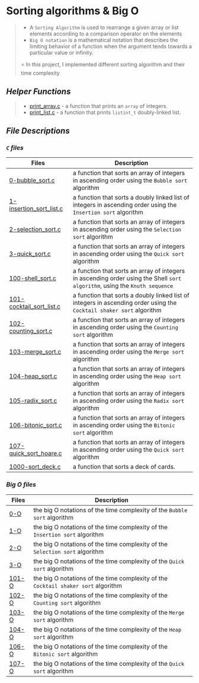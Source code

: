 # Sorting algorithms & Big O

> - A `Sorting Algorithm` is used to rearrange a given array or list elements according to a comparison operator on the elements
> - `Big O notation` is a mathematical notation that describes the limiting behavior of a function when the argument tends towards a particular value or infinity.
>
> ⭐ In this project, I implemented different sorting algorithm and their time complexity


## *Helper Functions*

> - [print_array.c](https://github.com/dagemtsehay1/sorting_algorithms/blob/main/print_array.c) - a function that prints an `array` of integers.
> - [print_list.c](https://github.com/dagemtsehay1/sorting_algorithms/blob/main/print_list.c) - a function that prints `listint_t` doubly-linked list.

## *File Descriptions*

### *`C` files*

| Files | Description |
| ----------- | ----------- |
| [0-bubble_sort.c](https://github.com/dagemtsehay1/sorting_algorithms/blob/main/0-bubble_sort.c) | a function that sorts an array of integers in ascending order using the `Bubble sort` algorithm |
| [1-insertion_sort_list.c](https://github.com/dagemtsehay1/sorting_algorithms/blob/main/1-insertion_sort_list.c) | a function that sorts a doubly linked list of integers in ascending order using the `Insertion sort` algorithm |
| [2-selection_sort.c](https://github.com/dagemtsehay1/sorting_algorithms/blob/main/2-selection_sort.c) | a function that sorts an array of integers in ascending order using the `Selection sort` algorithm |
| [3-quick_sort.c](https://github.com/dagemtsehay1/sorting_algorithms/blob/main/3-quick_sort.c) | a function that sorts an array of integers in ascending order using the `Quick sort` algorithm |
| [100-shell_sort.c](https://github.com/dagemtsehay1/sorting_algorithms/blob/main/100-shell_sort.c) | a function that sorts an array of integers in ascending order using the Shell `sort algorithm`, using the `Knuth sequence` |
| [101-cocktail_sort_list.c](https://github.com/dagemtsehay1/sorting_algorithms/blob/main/101-cocktail_sort_list.c) |  a function that sorts a doubly linked list of integers in ascending order using the `Cocktail shaker sort` algorithm |
| [102-counting_sort.c](https://github.com/dagemtsehay1/sorting_algorithms/blob/main/102-counting_sort.c) | a function that sorts an array of integers in ascending order using the `Counting sort` algorithm |
| [103-merge_sort.c](https://github.com/dagemtsehay1/sorting_algorithms/blob/main/103-merge_sort.c) |  a function that sorts an array of integers in ascending order using the `Merge sort` algorithm |
| [104-heap_sort.c](https://github.com/dagemtsehay1/sorting_algorithms/blob/main/104-heap_sort.c) | a function that sorts an array of integers in ascending order using the `Heap sort` algorithm |
| [105-radix_sort.c](https://github.com/dagemtsehay1/sorting_algorithms/blob/main/105-radix_sort.c) | a function that sorts an array of integers in ascending order using the `Radix sort` algorithm |
| [106-bitonic_sort.c](https://github.com/dagemtsehay1/sorting_algorithms/blob/main/106-bitonic_sort.c) | a function that sorts an array of integers in ascending order using the `Bitonic sort` algorithm |
| [107-quick_sort_hoare.c](https://github.com/dagemtsehay1/sorting_algorithms/blob/main/107-quick_sort_hoare.c) |  a function that sorts an array of integers in ascending order using the `Quick sort` algorithm |
| [1000-sort_deck.c](https://github.com/dagemtsehay1/sorting_algorithms/blob/main/1000-sort_deck.c) | a function that sorts a deck of cards. |

### *Big O files*

| Files | Description |
| ----------- | ----------- |
| [0-O](https://github.com/dagemtsehay1/sorting_algorithms/blob/main/0-O) | the big O notations of the time complexity of the `Bubble sort` algorithm |
| [1-O](https://github.com/dagemtsehay1/sorting_algorithms/blob/main/1-O) | the big O notations of the time complexity of the `Insertion sort` algorithm |
| [2-O](https://github.com/dagemtsehay1/sorting_algorithms/blob/main/2-O) | the big O notations of the time complexity of the `Selection sort` algorithm |
| [3-O](https://github.com/dagemtsehay1/sorting_algorithms/blob/main/3-O) | the big O notations of the time complexity of the `Quick sort` algorithm |
| [101-O](https://github.com/dagemtsehay1/sorting_algorithms/blob/main/101-O) | the big O notations of the time complexity of the `Cocktail shaker sort` algorithm |
| [102-O](https://github.com/dagemtsehay1/sorting_algorithms/blob/main/102-O) | the big O notations of the time complexity of the `Counting sort` algorithm |
| [103-O](https://github.com/dagemtsehay1/sorting_algorithms/blob/main/103-O) | the big O notations of the time complexity of the `Merge sort` algorithm |
| [104-O](https://github.com/dagemtsehay1/sorting_algorithms/blob/main/104-O) | the big O notations of the time complexity of the `Heap sort` algorithm |
| [106-O](https://github.com/dagemtsehay1/sorting_algorithms/blob/main/106-O) |  the big O notations of the time complexity of the `Bitonic sort` algorithm |
| [107-O](https://github.com/dagemtsehay1/sorting_algorithms/blob/main/107-O) | the big O notations of the time complexity of the `Quick sort` algorithm |
